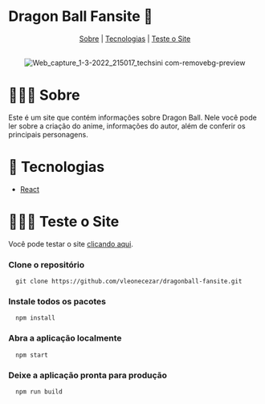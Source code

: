 # Dragon Ball Fansite 🐉

<div align="center">
  <a href="#-sobre">Sobre</a> | <a href="#-tecnologias">Tecnologias</a> | <a href="#-teste-o-site">Teste o Site</a> 
</div>
<br>

<div align="center">

![Web_capture_1-3-2022_215017_techsini com-removebg-preview](https://user-images.githubusercontent.com/76831929/156273662-d007b3c5-cd28-40d5-bc94-a6ccc7fc1789.png)

</div>

# 👨🏻‍🏫 Sobre
Este é um site que contém informações sobre Dragon Ball. Nele você pode ler sobre a criação do anime, informações do autor, além de conferir os principais personagens.

# 🚀 Tecnologias

- <a href="https://pt-br.reactjs.org/tutorial/tutorial.html" target="_blank">React</a> <br>

# 👨🏻‍💻 Teste o Site
Você pode testar o site <a href="https://vleonecezar.github.io/dragonball-fansite/" target="_blank">clicando aqui</a>. <br>

  ### Clone o repositório
```
  git clone https://github.com/vleonecezar/dragonball-fansite.git
```
  ### Instale todos os pacotes
```
  npm install
```
  ### Abra a aplicação localmente
```
  npm start
```
  ### Deixe a aplicação pronta para produção
```
  npm run build
```
